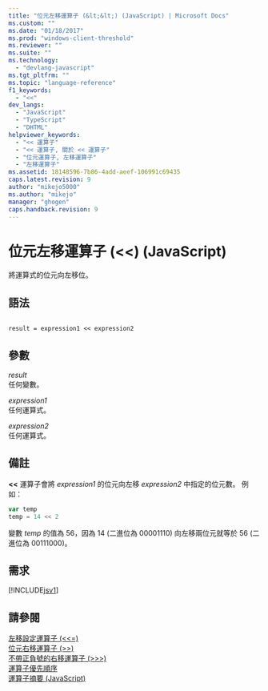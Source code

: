 ```yaml
---
title: "位元左移運算子 (&lt;&lt;) (JavaScript) | Microsoft Docs"
ms.custom: ""
ms.date: "01/18/2017"
ms.prod: "windows-client-threshold"
ms.reviewer: ""
ms.suite: ""
ms.technology: 
  - "devlang-javascript"
ms.tgt_pltfrm: ""
ms.topic: "language-reference"
f1_keywords: 
  - "<<"
dev_langs: 
  - "JavaScript"
  - "TypeScript"
  - "DHTML"
helpviewer_keywords: 
  - "<< 運算子"
  - "<< 運算子, 關於 << 運算子"
  - "位元運算子, 左移運算子"
  - "左移運算子"
ms.assetid: 18148596-7b86-4add-aeef-106991c69435
caps.latest.revision: 9
author: "mikejo5000"
ms.author: "mikejo"
manager: "ghogen"
caps.handback.revision: 9
---
```

# 位元左移運算子 (&lt;&lt;) (JavaScript)
將運算式的位元向左移位。  
  
## 語法  
  
```  
  
result = expression1 << expression2  
```  
  
## 參數  
 *result*  
 任何變數。  
  
 *expression1*  
 任何運算式。  
  
 *expression2*  
 任何運算式。  
  
## 備註  
 **\<\<** 運算子會將 *expression1* 的位元向左移 *expression2* 中指定的位元數。  例如：  
  
```javascript  
var temp  
temp = 14 << 2  
```  
  
 變數 *temp* 的值為 56，因為 14 \(二進位為 00001110\) 向左移兩位元就等於 56 \(二進位為 00111000\)。  
  
## 需求  
 [!INCLUDE[jsv1](../../javascript/misc/includes/jsv1-md.md)]  
  
## 請參閱  
 [左移設定運算子 \(\<\<\=\)](../../javascript/reference/left-shift-assignment-operator-decrement-equal-javascript.md)   
 [位元右移運算子 \(\>\>\)](../../javascript/reference/bitwise-right-shift-operator-decrement-javascript.md)   
 [不帶正負號的右移運算子 \(\>\>\>\)](../../javascript/reference/unsigned-right-shift-operator-decrement-javascript.md)   
 [運算子優先順序](../../javascript/operator-subtractprecedence-javascript.md)   
 [運算子摘要 \(JavaScript\)](../../javascript/misc/operator-subtractsummary-javascript.md)